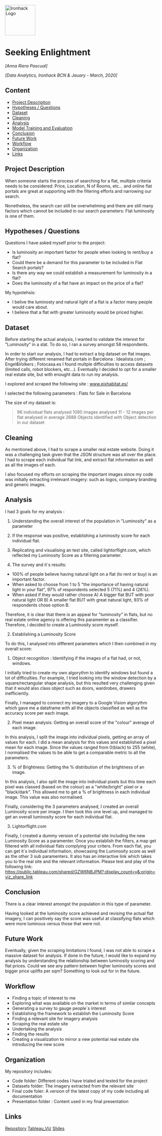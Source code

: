 <img src="https://bit.ly/2VnXWr2" alt="Ironhack Logo" width="100"/>

# Seeking Enlightment
*[Anna Riera Pascual]*

*[Data Analytics, Ironhack BCN & Jauary - March, 2020]*

## Content
- [Project Description](#project-description)
- [Hypotheses / Questions](#hypotheses-questions)
- [Dataset](#dataset)
- [Cleaning](#cleaning)
- [Analysis](#analysis)
- [Model Training and Evaluation](#model-training-and-evaluation)
- [Conclusion](#conclusion)
- [Future Work](#future-work)
- [Workflow](#workflow)
- [Organization](#organization)
- [Links](#links)

## Project Description

When someone starts the process of searching for a flat, multiple criteria needs to be considered: Price, Location, N of Rooms, etc... and online flat portals are great at supporting with the filtering efforts and narrowing our search.

Nonetheless, the search can still be overwhelming and there are still many factors which cannot be included in our search parameters: Flat luminosity is one of them.



## Hypotheses / Questions

Questions I have asked myself prior to the project:

* Is luminosity an important factor for people when looking to rent/buy a flat?
* Could there be a demand for this parameter to be included in Flat Search portals?
* Is there any way we could establish a measurement for luminosity in a flat?
* Does the luminosity of a flat have an impact on the price of a flat? 

My hypotehsis:

* I belive the luminosty and natural light of a flat is a factor many people would care about.
* I believe that a flat with greater luminosity would be priced higher.


## Dataset

Before starting the actual analysis, I wanted to validate the interest for "Luminosity" in a slat. To do so, I ran a survey amongst 58 respondents.


In order to start our analysis, I had to extract a big dataset on flat images. After trying different renamed flat portals in Barcelona : Idealista.com ; Engel&Volkers ; Fotocasa.es I found multple difficulties to access datasets (limited calls, robot blockers, etc...). Eventually I decided to opt for a smaller real estate site, but with enought data to run my analysis.

I explored and scraped the following site : www.eixhabitat.es/

I selected the following parameters : Flats for Sale in Barcelona

The size of my dataset is:

> 96 individual flats analysed
> 1080 images analysed
> 11 - 12 images per flat analysed in average
> 2688 Objects identified with Object detection in our dataset


## Cleaning

As mentioned above, I had to scrape a smaller real estate website. Doing it was a challenging task given that the JSON structure was all over the place. I had to scrape each individual flat link, and extract flat information as well as all the images of each.

I also focused my efforts on scraping the important images since my code was initially extracting irrelevant imagery: such as logos, company branding and generic images.


## Analysis

I had 3 goals for my analysis : 
1. Understanding the overall interest of the population in "Luminosity" as a parameter
2. If the response was positive, establishing a luminosity score for each individual flat.
3. Replicating and visualising an test site, called lightorflight.com, which reflected my Luminosity Score as a filtering parameter. 


1. The survey and it´s results:


 - 100% of people believe having natural light on a flat (to rent or buy) is an important factor.
 - When asked to choose from 1 to 5 "the importance of having natural light in your flat", 97% of respondents selected 5 (71%) and 4 (26%).
 - When asked if they would rather choose A) A bigger flat BUT with poor natural light OR B) A smaller flat BUT with great natural light, 93% of respondents chose option B.

Therefore, it is clear that there is an appeal for "luminosity" in flats, but no real estate online agency is offering this paramenter as a classifier. Therefore, i decided to create a Luminosity score myself.

2. Establishing a Luminosity Score

To do this, I analysed into different parameters which I then combined in my overall score:

1. Object recognition : Identifying if the images of a flat had, or not, windows.

I initially tried to create my own algorythm to identify windows but found a lot of difficulties. For example, I tried looking into the window detection by a square/rectangular shape analysis, but this resulted very challenging given that it would also class object such as doors, wardrobes, drawers inefficiently.

Finally, I managed to connect my imagery to a Google Vision algorythm which gave me a dataframe with all the objects classified as well as the accuracy score per each image.

2. Pixel mean analysis: Getting an overall score of the "colour" average of each image.

In this analysis, I split the image into individual pixels, getting an array of values for each. I did a mean analysis for this values and established a pixel mean for each image. Since the values ranged from 0(black) to 255 (white), I normalised the values to be able to get a comparable metric to all the parameters.

3. % of Brightness: Getting the % distribution of the brightness of an image.

In this analysis, I also split the image into individual pixels but this time each pixel was classed (based on the colour) as a "white/bright" pixel or a "black/dark". This allowed me to get a % of brightness in each individual image. This value was also normalised.


Finally, considering the 3 parameters analysed, I created an overall Luminosity score per image. I then took this one level up, and managed to get an overall luminosity score for each individual flat.

3. Lightorflight.com

Finally, I created a dummy version of a potential site including the new Luminosity Score as a paramenter. Once you establish the filters, a map get filtered with all individual flats complying your criters. From each flat, you can get it´s individual information, showcasing the Luminosity score as well as the other 3 sub paramenters. It also has an interactive link which takes you to the real site and the relevant information. 
Please test and play of the following link: https://public.tableau.com/shared/GZW6NBJPM?:display_count=y&:origin=viz_share_link


## Conclusion

There is a clear interest amongst the population in this type of parameter.

Having looked at the luminosity score achieved and revising the actual flat imagery, I can positively say the score was useful at classifying flats which were more luminous versus those that were not.

## Future Work

Eventually, given the scraping limitations I found, I was not able to scrape a massive dataset for analysis. If done in the future, I would like to expand my analysis by understanding the relationship between luminosity scoring and flat prices. Could we see any pattern between higher luminosity scores and bigger price uplifts per sqm? Something to look out for in the future.

## Workflow

- Finding a topic of interest to me
- Exploring what was available on the market in terms of similar concepts
- Generating a survey to gauge people´s interest
- Establishing the framework to establish the Luminosity Score
- Finding a relevant site for imagery analysis
- Scraping the real estate site
- Undertaking the analysis
- Finding the results
- Creating a visualization to mirror a new potential real estate site introducing the new score


## Organization

My repository includes:
- Code folder: Different codes I have trialed and tested for the project
- Datasets folder: The imagery extracted from the relevant site
- Final code foler: A version of the latest copy of my code including all documentation
- Presentation folder : Content used in my final presentation

## Links

[Repository](https://github.com/) 
[Tableau_Viz](https://public.tableau.com/shared/GZW6NBJPM?:display_count=y&:origin=viz_share_link) 
[Slides](https://slides.com/arierapa/seeking-enlightment-2f81da)  
 
